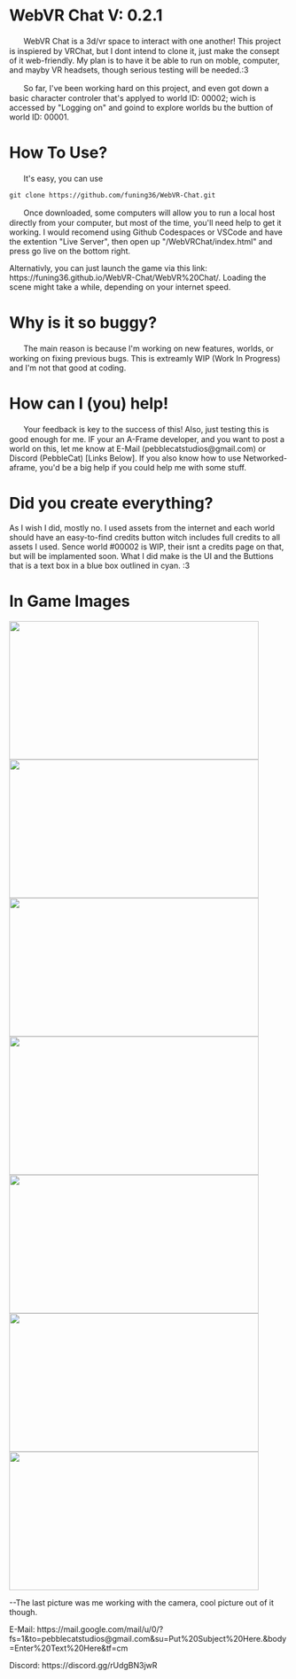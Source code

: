 <h1>WebVR Chat                                                         V: 0.2.1</h1>

<p> ㅤㅤWebVR Chat is a 3d/vr space to interact with one another! This project is inspiered by VRChat, but I dont intend to clone it, just make the consept of it web-friendly. My plan is to have it be able to run on moble, computer, and mayby VR headsets, though serious testing will be needed.:3</p>

<p> ㅤㅤSo far, I've been working hard on this project, and even got down a basic character controler that's applyed to world ID: 00002; wich is accessed by "Logging on" and goind to explore worlds bu the buttion of world ID: 00001.</p>

<h1>How To Use?</h1>

<p>ㅤㅤIt's easy, you can use </p>

`git clone https://github.com/funing36/WebVR-Chat.git`

<p>ㅤㅤOnce downloaded, some computers will allow you to run a local host directly from your computer, but most of the time, you'll need help to get it working. I would recomend using Github Codespaces or VSCode and have the extention "Live Server", then open up "/WebVRChat/index.html" and press go live on the bottom right.</p>

<p>Alternativly, you can just launch the game via this link: https://funing36.github.io/WebVR-Chat/WebVR%20Chat/. Loading the scene might take a while, depending on your internet speed.</p>



<h1>Why is it so buggy?</h1>

<p>ㅤㅤThe main reason is because I'm working on new features, worlds, or working on fixing previous bugs. This is extreamly WIP (Work In Progress) and I'm not that good at coding.</p>

<h1>How can I (you) help!</h1>

<p>ㅤㅤYour feedback is key to the success of this! Also, just testing this is good enough for me. IF your an A-Frame developer, and you want to post a world on this, let me know at E-Mail (pebblecatstudios@gmail.com) or Discord (PebbleCat) [Links Below]. If you also know how to use Networked-aframe, you'd be a big help if you could help me with some stuff.</p>

<h1>Did you create everything?</h1>

<p>As I wish I did, mostly no. I used assets from the internet and each world should have an easy-to-find credits button witch includes full credits to all assets I used. Sence world #00002 is WIP, their isnt a credits page on that, but will be implamented soon. What I did make is the UI and the Buttions that is a text box in a blue box outlined in cyan. :3</p>

<h1>In Game Images</h1>


<img src="https://github.com/funing36/WebVR-Chat/assets/146106615/ddf381d1-8725-4b1a-a6cf-5e84e0e19572" data-canonical-src="https://gyazo.com/eb5c5741b6a9a16c692170a41a49c858.png" width="450" height="250" />
<img src="https://github.com/funing36/WebVR-Chat/assets/146106615/0382bf2f-cf0f-4ecb-846c-cf32b66796d1" data-canonical-src="https://gyazo.com/eb5c5741b6a9a16c692170a41a49c858.png" width="450" height="250" />
<img src="https://github.com/funing36/WebVR-Chat/assets/146106615/bb0aa35f-527b-44c6-98c0-20796a398522" data-canonical-src="https://gyazo.com/eb5c5741b6a9a16c692170a41a49c858.png" width="450" height="250" />
<img src="https://github.com/funing36/WebVR-Chat/assets/146106615/0beb70b0-0436-4ae0-89fd-9dfb92d71c38" data-canonical-src="https://gyazo.com/eb5c5741b6a9a16c692170a41a49c858.png" width="450" height="250" />
<img src="https://github.com/funing36/WebVR-Chat/assets/146106615/ed0cfa53-dfd0-4720-80b5-bc58921faebd" data-canonical-src="https://gyazo.com/eb5c5741b6a9a16c692170a41a49c858.png" width="450" height="250" />
<img src="https://github.com/funing36/WebVR-Chat/assets/146106615/e89f6e58-59ae-4393-9c06-7b9f453f1b08" data-canonical-src="https://gyazo.com/eb5c5741b6a9a16c692170a41a49c858.png" width="450" height="250" />
<img src="https://github.com/funing36/WebVR-Chat/assets/146106615/c7e0cf2d-1755-4eb6-baa8-f7cf9cfef150" data-canonical-src="https://gyazo.com/eb5c5741b6a9a16c692170a41a49c858.png" width="450" height="250" />

--The last picture was me working with the camera, cool picture out of it though.

<p>E-Mail: https://mail.google.com/mail/u/0/?fs=1&to=pebblecatstudios@gmail.com&su=Put%20Subject%20Here.&body=Enter%20Text%20Here&tf=cm</p>
<p></p>Discord: https://discord.gg/rUdgBN3jwR</p>
